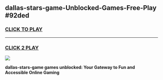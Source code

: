 
## dallas-stars-game-Unblocked-Games-Free-Play #92ded
<h3>
<a href="https://us.freeplayer.one?title=dallas-stars-game&ref=9M">CLICK TO PLAY</a></h3>
<hr>

<h3>
<a href="https://us.freeplayer.one?title=dallas-stars-game&ref=9M">CLICK 2 PLAY</a>
  
</h3>

<a href="https://us.freeplayer.one?title=dallas-stars-game&ref=9M"><img src="https://clearcache.store/games.png"></a>


**dallas-stars-game games unblocked: Your Gateway to Fun and Accessible Online Gaming**
